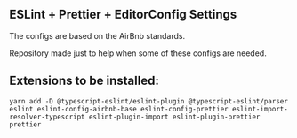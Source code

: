 ## ESLint + Prettier + EditorConfig Settings

The configs are based on the AirBnb standards.

Repository made just to help when some of these configs are needed.

## Extensions to be installed:

```
yarn add -D @typescript-eslint/eslint-plugin @typescript-eslint/parser eslint eslint-config-airbnb-base eslint-config-prettier eslint-import-resolver-typescript eslint-plugin-import eslint-plugin-prettier prettier
```
